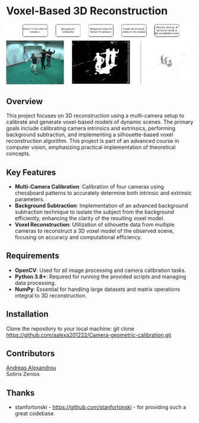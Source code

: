 # Voxel-Based 3D Reconstruction
![alt text](https://github.com/aalexa201222/Voxel-based-3D-reconstruction/blob/dfde0d2bd96b0f4fb716dd5719a7691113896738/flow.png?raw=true)

## Overview
This project focuses on 3D reconstruction using a multi-camera setup to calibrate and generate voxel-based models of dynamic scenes. The primary goals include calibrating camera intrinsics and extrinsics, performing background subtraction, and implementing a silhouette-based voxel reconstruction algorithm. This project is part of an advanced course in computer vision, emphasizing practical implementation of theoretical concepts.

## Key Features
- **Multi-Camera Calibration**: Calibration of four cameras using chessboard patterns to accurately determine both intrinsic and extrinsic parameters.
- **Background Subtraction**: Implementation of an advanced background subtraction technique to isolate the subject from the background efficiently, enhancing the clarity of the resulting voxel model.
- **Voxel Reconstruction**: Utilization of silhouette data from multiple cameras to reconstruct a 3D voxel model of the observed scene, focusing on accuracy and computational efficiency.

## Requirements
- **OpenCV**: Used for all image processing and camera calibration tasks.
- **Python 3.8+**: Required for running the provided scripts and managing data processing.
- **NumPy**: Essential for handling large datasets and matrix operations integral to 3D reconstruction.


## Installation
Clone the repository to your local machine:
git clone https://github.com/aalexa201222/Camera-geometric-calibration.git

## Contributors
[Andreas Alexandrou](https://www.linkedin.com/in/andreas-alexandrou-056528242) <br />
Sotiris Zenios
## Thanks
- stanfortonski - https://github.com/stanfortonski - for providing such a great codebase.
